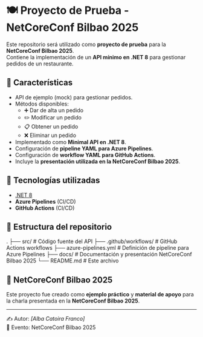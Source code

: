 # 🍽️ Proyecto de Prueba - NetCoreConf Bilbao 2025

Este repositorio será utilizado como **proyecto de prueba** para la **NetCoreConf Bilbao 2025**.  
Contiene la implementación de un **API mínimo en .NET 8** para gestionar pedidos de un restaurante.

## 📌 Características

- API de ejemplo (mock) para gestionar pedidos.
- Métodos disponibles:
  - ➕ Dar de alta un pedido
  - ✏️ Modificar un pedido
  - 📋 Obtener un pedido
  - ❌ Eliminar un pedido
- Implementado como **Minimal API en .NET 8**.
- Configuración de **pipeline YAML para Azure Pipelines**.
- Configuración de **workflow YAML para GitHub Actions**.
- Incluye la **presentación utilizada en la NetCoreConf Bilbao 2025**.

## 🚀 Tecnologías utilizadas

- [.NET 8](https://dotnet.microsoft.com/)
- **Azure Pipelines** (CI/CD)
- **GitHub Actions** (CI/CD)

## 📂 Estructura del repositorio

.
├── src/ # Código fuente del API
├── .github/workflows/ # GitHub Actions workflows
├── azure-pipelines.yml # Definición de pipeline para Azure Pipelines
├── docs/ # Documentación y presentación NetCoreConf Bilbao 2025
└── README.md # Este archivo

## 🎤 NetCoreConf Bilbao 2025

Este proyecto fue creado como **ejemplo práctico** y **material de apoyo** para la charla presentada en la **NetCoreConf Bilbao 2025**.

---
✍️ Autor: _[Alba Catoira Franco]_  
📅 Evento: NetCoreConf Bilbao 2025
